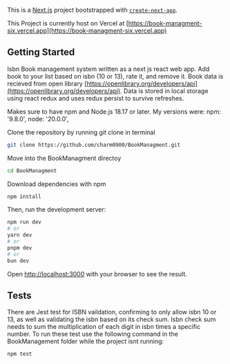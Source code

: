 This is a [Next.js](https://nextjs.org/) project bootstrapped with [`create-next-app`](https://github.com/vercel/next.js/tree/canary/packages/create-next-app).

This Project is currently host on Vercel at [https://book-managment-six.vercel.app](https://book-managment-six.vercel.app)

## Getting Started

Isbn Book management system written as a next js react web app. Add book to your list based on isbn (10 or 13), rate it, and remove it. Book data is recieved from open library [https://openlibrary.org/developers/api](https://openlibrary.org/developers/api). Data is stored in local storage using react redux and uses redux persist to survive refreshes. 

Makes sure to have npm and Node.js 18.17 or later. My versions were:
  npm: '9.8.0',
  node: '20.0.0',

Clone the repository by running git clone in terminal 

```bash
git clone https://github.com/charm0900/BookManagment.git
```

Move into the BookManagment directoy
```bash
cd BookManagment
```

Download dependencies with npm
```bash
npm install
```

Then, run the development server:

```bash
npm run dev
# or
yarn dev
# or
pnpm dev
# or
bun dev
```

Open [http://localhost:3000](http://localhost:3000) with your browser to see the result.


## Tests

There are Jest test for ISBN vaildation, confirming to only allow isbn 10 or 13, as well as validating the isbn based on its check sum. Isbn check sum needs to sum the multiplication of each digit in isbn times a specific number. To run these test use the following command in the BookManagement folder while the project isnt running: 

```bash
npm test
```



